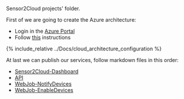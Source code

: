Sensor2Cloud projects' folder.

First of we are going to create the Azure architecture:

* Login in the [Azure Portal](https://portal.azure.com) 
* Follow [this](../Docs/cloud_architecture_configuration.md) instructions

{% include_relative ../Docs/cloud_architecture_configuration %}

At last we can publish our services, follow markdown files in this order:
* [Sensor2Cloud-Dashboard](Sensor2Cloud-Dashboard) 
* [API](API) 
* [WebJob-NotifyDevices](WebJob-NotifyDevices) 
* [WebJob-EnableDevices](WebJob-EnableDevices)
